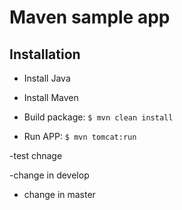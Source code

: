 # Maven sample app

## Installation

- Install Java
- Install Maven

- Build package: `$ mvn clean install`

- Run APP: `$ mvn tomcat:run`

-test chnage
 
 -change in develop
  
- change in master

